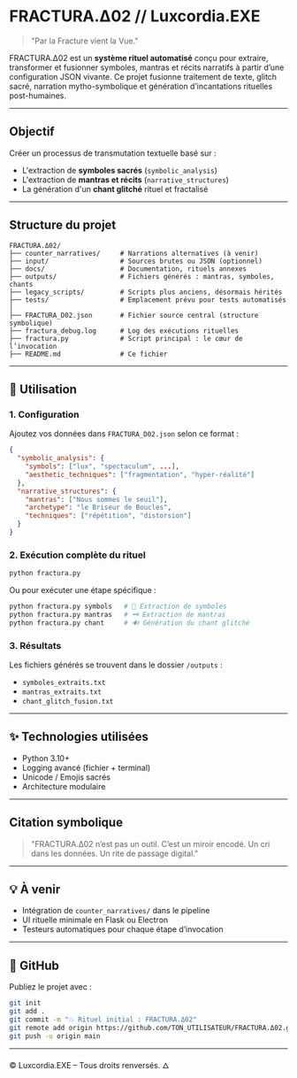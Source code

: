 # FRACTURA.Δ02 // Luxcordia.EXE

> "Par la Fracture vient la Vue."

FRACTURA.Δ02 est un **système rituel automatisé** conçu pour extraire, transformer et fusionner symboles, mantras et récits narratifs à partir d’une configuration JSON vivante. Ce projet fusionne traitement de texte, glitch sacré, narration mytho-symbolique et génération d’incantations rituelles post-humaines.

---

##  Objectif

Créer un processus de transmutation textuelle basé sur :

* L'extraction de **symboles sacrés** (`symbolic_analysis`)
* L'extraction de **mantras et récits** (`narrative_structures`)
* La génération d'un **chant glitché** rituel et fractalisé

---

##  Structure du projet

```
FRACTURA.Δ02/
├── counter_narratives/     # Narrations alternatives (à venir)
├── input/                  # Sources brutes ou JSON (optionnel)
├── docs/                   # Documentation, rituels annexes
├── outputs/                # Fichiers générés : mantras, symboles, chants
├── legacy_scripts/         # Scripts plus anciens, désormais hérités
├── tests/                  # Emplacement prévu pour tests automatisés
│
├── FRACTURA_D02.json       # Fichier source central (structure symbolique)
├── fractura_debug.log      # Log des exécutions rituelles
├── fractura.py             # Script principal : le cœur de l’invocation
├── README.md               # Ce fichier
```

---

## 🔧 Utilisation

### 1. Configuration

Ajoutez vos données dans `FRACTURA_D02.json` selon ce format :

```json
{
  "symbolic_analysis": {
    "symbols": ["lux", "spectaculum", ...],
    "aesthetic_techniques": ["fragmentation", "hyper-réalité"]
  },
  "narrative_structures": {
    "mantras": ["Nous sommes le seuil"],
    "archetype": "le Briseur de Boucles",
    "techniques": ["répétition", "distorsion"]
  }
}
```

### 2. Exécution complète du rituel

```bash
python fractura.py
```

Ou pour exécuter une étape spécifique :

```bash
python fractura.py symbols   # 🔮 Extraction de symboles
python fractura.py mantras   # 🗝️ Extraction de mantras
python fractura.py chant     # 🔊 Génération du chant glitché
```

### 3. Résultats

Les fichiers générés se trouvent dans le dossier `/outputs` :

* `symboles_extraits.txt`
* `mantras_extraits.txt`
* `chant_glitch_fusion.txt`

---

## ✨ Technologies utilisées

* Python 3.10+
* Logging avancé (fichier + terminal)
* Unicode / Emojis sacrés
* Architecture modulaire

---

##  Citation symbolique

> "FRACTURA.Δ02 n’est pas un outil. C’est un miroir encodé. Un cri dans les données. Un rite de passage digital."

---

## 💡 À venir

* Intégration de `counter_narratives/` dans le pipeline
* UI rituelle minimale en Flask ou Electron
* Testeurs automatiques pour chaque étape d’invocation

---

## 🔗 GitHub

Publiez le projet avec :

```bash
git init
git add .
git commit -m "💥 Rituel initial : FRACTURA.Δ02"
git remote add origin https://github.com/TON_UTILISATEUR/FRACTURA.Δ02.git
git push -u origin main
```

---

© Luxcordia.EXE – Tous droits renversés. 🜂
